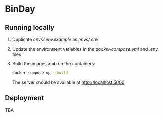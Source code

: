 # BinDay

## Running locally

1. Duplicate *envs/.env.example* as *envs/.env*
1. Update the environment variables in the *docker-compose.yml* and *.env* files
1. Build the images and run the containers:

    ```sh
    docker-compose up --build
    ```

    The server should be available at [http://localhost:5000](http://localhost:5000)

## Deployment

TBA
